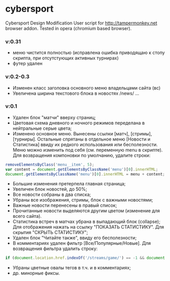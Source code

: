 # cybersport
Cybersport Design Modification
User script for http://tampermonkey.net browser addon. Tested in opera (chromium based browser).

### v:0.31
* меню чистится полностью (исправлена ошибка приводящаю к стопу скрипта, при отсутстующих активных турнирах)
* футер удален

### v:0.2-0.3
* Изменен класс заголовка основного меню владельцами сайта (вс)
* Увеличена ширина текстового блока в новостях /news/ ...

### v:0.1
* Удален блок "матчи" вверху страниц;
* Цветовая схема дневного и ночного режимов переделана в нейтральные серые цвета;
* Изменено основное меню. Вынесены ссылки [матч], [стримы], [турниры]. Остальные спрятаны в отдельное меню [Новости и Статистика] ввиду их редкого использования или бесполезности. Меню можно изменить под себя (см. переменную menu в скрипте). 
Для возвращения компоновки по умолчанию, удалите строки:
``` javascript
removeElementsByClass('menu__item', 5);
var content = document.getElementsByClassName('menu')[0].innerHTML;
document.getElementsByClassName('menu')[0].innerHTML = menu + content;
```
* Большие изменения претерпела главная страница;
* Увеличен блок новостей, до 50%;
* Все новости собраны в два списка;
* Убраны все изображения, стримы, блок с важными новостями;
* Важные новости перенесены в правый список;
* Прочитанные новости выделяются другим цветом (изменение для всего сайта).
* Статистика встреч в матчах убрана в выпадающий блок (collapse); Для отображения нажать на ссылку "ПОКАЗАТЬ СТАТИСТИКУ". Для скрытия "СКРЫТЬ СТАТИСТИКУ";
* Удален блок "Читайте также", ввиду его бесполезности;
* В комментариях удален фильтр [Все/Популярные/Новые].
Для возвращения фильтра удалить строку:
``` javascript
if (document.location.href.indexOf('/streams/game/') == -1 && document.location.href.indexOf('/blog/') == -1){removeElementsByClass('tabs tabs--tab1 tabs--filter');}
```
* Убраны цветные овалы тегов в т.ч. и в комментариях;
* др. минорные фиксы.
